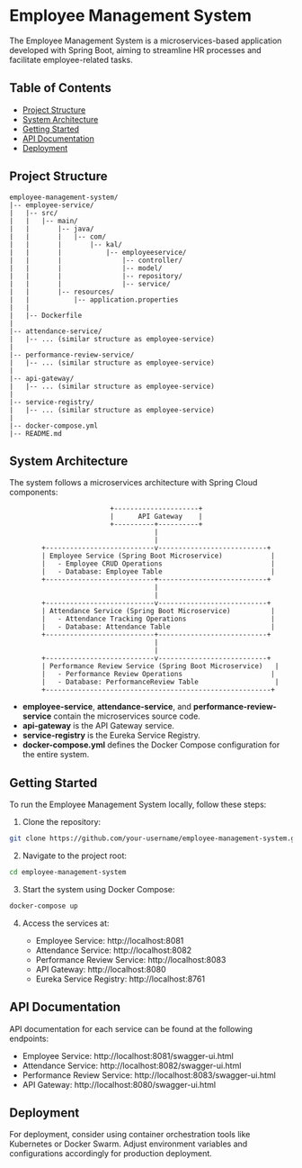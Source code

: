 # Employee Management System

The Employee Management System is a microservices-based application developed with Spring Boot, aiming to streamline HR processes and facilitate employee-related tasks.

## Table of Contents

- [Project Structure](#project-structure)
- [System Architecture](#system-architecture)
- [Getting Started](#getting-started)
- [API Documentation](#api-documentation)
- [Deployment](#deployment)
## Project Structure

```plaintext
employee-management-system/
|-- employee-service/
|   |-- src/
|   |   |-- main/
|   |       |-- java/
|   |       |   |-- com/
|   |       |       |-- kal/
|   |       |           |-- employeeservice/
|   |       |               |-- controller/
|   |       |               |-- model/
|   |       |               |-- repository/
|   |       |               |-- service/
|   |       |-- resources/
|   |           |-- application.properties
|   |
|   |-- Dockerfile
|
|-- attendance-service/
|   |-- ... (similar structure as employee-service)
|
|-- performance-review-service/
|   |-- ... (similar structure as employee-service)
|
|-- api-gateway/
|   |-- ... (similar structure as employee-service)
|
|-- service-registry/
|   |-- ... (similar structure as employee-service)
|
|-- docker-compose.yml
|-- README.md
```
## System Architecture

The system follows a microservices architecture with Spring Cloud components:

```plaintext
                         +---------------------+
                         |      API Gateway    |
                         +----------+----------+
                                    |
                                    |
        +---------------------------v---------------------------+
        | Employee Service (Spring Boot Microservice)            |
        |   - Employee CRUD Operations                           |
        |   - Database: Employee Table                           |
        +---------------------------+---------------------------+
                                    |
                                    |
        +---------------------------v---------------------------+
        | Attendance Service (Spring Boot Microservice)          |
        |   - Attendance Tracking Operations                     |
        |   - Database: Attendance Table                         |
        +---------------------------+---------------------------+
                                    |
                                    |
        +---------------------------v---------------------------+
        | Performance Review Service (Spring Boot Microservice)   |
        |   - Performance Review Operations                      |
        |   - Database: PerformanceReview Table                   |
        +--------------------------------------------------------+
```
- **employee-service**, **attendance-service**, and **performance-review-service** contain the microservices source code.
- **api-gateway** is the API Gateway service.
- **service-registry** is the Eureka Service Registry.
- **docker-compose.yml** defines the Docker Compose configuration for the entire system.

## Getting Started
To run the Employee Management System locally, follow these steps:

1. Clone the repository:
```bash
git clone https://github.com/your-username/employee-management-system.git
```
2. Navigate to the project root:
```bash
cd employee-management-system
```
3. Start the system using Docker Compose:
```bash
docker-compose up
```
4. Access the services at:

    - Employee Service: http://localhost:8081
    - Attendance Service: http://localhost:8082
    - Performance Review Service: http://localhost:8083
    - API Gateway: http://localhost:8080
    - Eureka Service Registry: http://localhost:8761

## API Documentation
API documentation for each service can be found at the following endpoints:

- Employee Service: http://localhost:8081/swagger-ui.html
- Attendance Service: http://localhost:8082/swagger-ui.html
- Performance Review Service: http://localhost:8083/swagger-ui.html
- API Gateway: http://localhost:8080/swagger-ui.html

## Deployment
For deployment, consider using container orchestration tools like Kubernetes or Docker Swarm. Adjust environment variables and configurations accordingly for production deployment.
